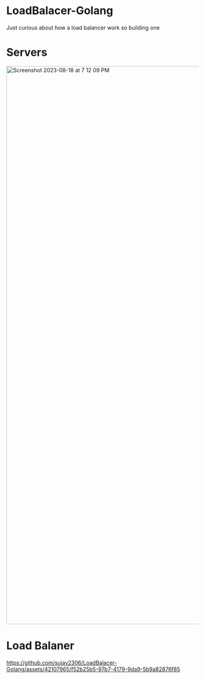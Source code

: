 # LoadBalacer-Golang
Just curious about how a load balancer work so building one

# Servers
<img width="1457" alt="Screenshot 2023-08-18 at 7 12 09 PM" src="https://github.com/sujay2306/LoadBalacer-Golang/assets/42107965/d11597f0-25d5-4af3-9639-97c1e9d6351d">

# Load Balaner
https://github.com/sujay2306/LoadBalacer-Golang/assets/42107965/f52b25b5-97b7-4179-9da9-5b9a82876f85

